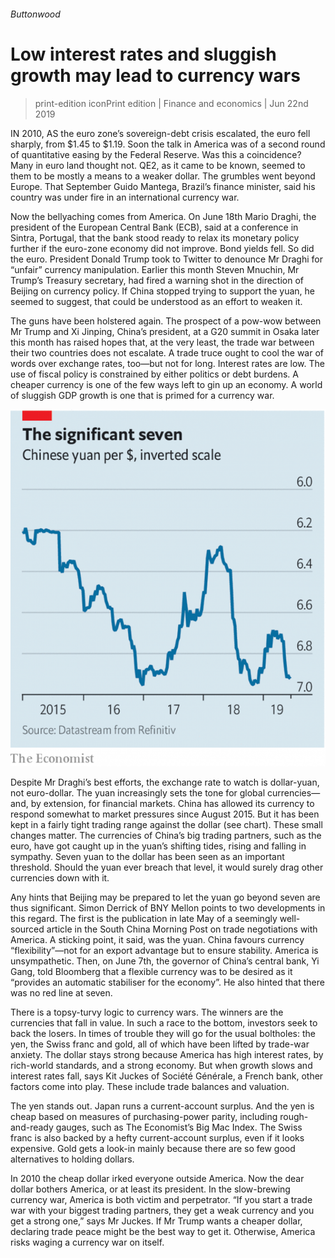 ###### Buttonwood

# Low interest rates and sluggish growth may lead to currency wars 

> print-edition iconPrint edition | Finance and economics | Jun 22nd 2019 

IN 2010, AS the euro zone’s sovereign-debt crisis escalated, the euro fell sharply, from $1.45 to $1.19. Soon the talk in America was of a second round of quantitative easing by the Federal Reserve. Was this a coincidence? Many in euro land thought not. QE2, as it came to be known, seemed to them to be mostly a means to a weaker dollar. The grumbles went beyond Europe. That September Guido Mantega, Brazil’s finance minister, said his country was under fire in an international currency war. 

Now the bellyaching comes from America. On June 18th Mario Draghi, the president of the European Central Bank (ECB), said at a conference in Sintra, Portugal, that the bank stood ready to relax its monetary policy further if the euro-zone economy did not improve. Bond yields fell. So did the euro. President Donald Trump took to Twitter to denounce Mr Draghi for “unfair” currency manipulation. Earlier this month Steven Mnuchin, Mr Trump’s Treasury secretary, had fired a warning shot in the direction of Beijing on currency policy. If China stopped trying to support the yuan, he seemed to suggest, that could be understood as an effort to weaken it. 

The guns have been holstered again. The prospect of a pow-wow between Mr Trump and Xi Jinping, China’s president, at a G20 summit in Osaka later this month has raised hopes that, at the very least, the trade war between their two countries does not escalate. A trade truce ought to cool the war of words over exchange rates, too—but not for long. Interest rates are low. The use of fiscal policy is constrained by either politics or debt burdens. A cheaper currency is one of the few ways left to gin up an economy. A world of sluggish GDP growth is one that is primed for a currency war. 

![image](images/20190622_FNC277.png) 

Despite Mr Draghi’s best efforts, the exchange rate to watch is dollar-yuan, not euro-dollar. The yuan increasingly sets the tone for global currencies—and, by extension, for financial markets. China has allowed its currency to respond somewhat to market pressures since August 2015. But it has been kept in a fairly tight trading range against the dollar (see chart). These small changes matter. The currencies of China’s big trading partners, such as the euro, have got caught up in the yuan’s shifting tides, rising and falling in sympathy. Seven yuan to the dollar has been seen as an important threshold. Should the yuan ever breach that level, it would surely drag other currencies down with it. 

Any hints that Beijing may be prepared to let the yuan go beyond seven are thus significant. Simon Derrick of BNY Mellon points to two developments in this regard. The first is the publication in late May of a seemingly well-sourced article in the South China Morning Post on trade negotiations with America. A sticking point, it said, was the yuan. China favours currency “flexibility”—not for an export advantage but to ensure stability. America is unsympathetic. Then, on June 7th, the governor of China’s central bank, Yi Gang, told Bloomberg that a flexible currency was to be desired as it “provides an automatic stabiliser for the economy”. He also hinted that there was no red line at seven. 

There is a topsy-turvy logic to currency wars. The winners are the currencies that fall in value. In such a race to the bottom, investors seek to back the losers. In times of trouble they will go for the usual boltholes: the yen, the Swiss franc and gold, all of which have been lifted by trade-war anxiety. The dollar stays strong because America has high interest rates, by rich-world standards, and a strong economy. But when growth slows and interest rates fall, says Kit Juckes of Société Générale, a French bank, other factors come into play. These include trade balances and valuation. 

The yen stands out. Japan runs a current-account surplus. And the yen is cheap based on measures of purchasing-power parity, including rough-and-ready gauges, such as The Economist’s Big Mac Index. The Swiss franc is also backed by a hefty current-account surplus, even if it looks expensive. Gold gets a look-in mainly because there are so few good alternatives to holding dollars. 

In 2010 the cheap dollar irked everyone outside America. Now the dear dollar bothers America, or at least its president. In the slow-brewing currency war, America is both victim and perpetrator. “If you start a trade war with your biggest trading partners, they get a weak currency and you get a strong one,” says Mr Juckes. If Mr Trump wants a cheaper dollar, declaring trade peace might be the best way to get it. Otherwise, America risks waging a currency war on itself. 

